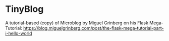# TinyBlog
A tutorial-based (copy) of Microblog by Miguel Grinberg on his Flask Mega-Tutorial:
https://blog.miguelgrinberg.com/post/the-flask-mega-tutorial-part-i-hello-world
